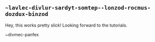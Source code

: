 ## `~lavlec-divlur-sardyt-somtep--lonzod-rocmus-dozdux-binzod`
Hey, this works pretty slick! Looking forward to the tutorials.

~divmec-panfex
